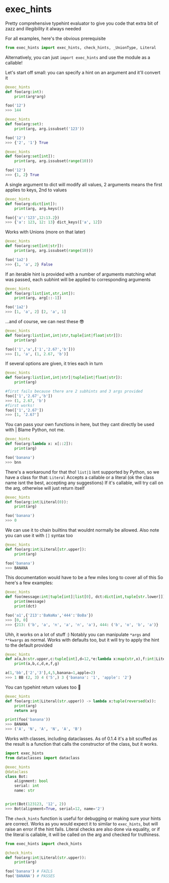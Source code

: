 # exec_hints
Pretty comprehensive typehint evaluator to give you code that extra bit of zazz and illegibility it always needed


For all examples, here's the obvious prerequisite
```py
from exec_hints import exec_hints, check_hints, _UnionType, Literal
```
Alternatively, you can just `import exec_hints` and use the module as a callable!


Let's start off small: you can specify a hint on an argument and it'll convert it
```py
@exec_hints
def foo(arg:int):
    print(arg*arg)

foo('12')
>>> 144
```

```py
@exec_hints
def foo(arg:set):
    print(arg, arg.issubset('123'))

foo('12')
>>> {'2', '1'} True
```

```py
@exec_hints
def foo(arg:set[int]):
    print(arg, arg.issubset(range(10)))

foo('12')
>>> {1, 2} True
```
A single argument to dict will modify all values, 2 arguments means the first applies to keys, 2nd to values
```py
@exec_hints
def foo(arg:dict[int]):
    print(arg, arg.keys())

foo({'a':'123',12:13.2})
>>> {'a': 123, 12: 13} dict_keys(['a', 12])
```
Works with Unions (more on that later)
```py
@exec_hints
def foo(arg:set[int|str]):
    print(arg, arg.issubset(range(10)))

foo('1a2')
>>> {1, 'a', 2} False
```
If an iterable hint is provided with a number of arguments matching what was passed, each subhint will be applied to corresponding arguments
```py
@exec_hints
def foo(arg:list[int,str,int]):
    print(arg, arg[::-1])

foo('1a2')
>>> [1, 'a', 2] [2, 'a', 1]
```
...and of course, we can nest these 😎
```py
@exec_hints
def foo(arg:list[int,int|str,tuple[int|float|str]]):
    print(arg)

foo(('1','a',['1','2.67','b']))
>>> [1, 'a', (1, 2.67, 'b')]
```
If several options are given, it tries each in turn
```py
@exec_hints
def foo(arg:list[int,int|str]|tuple[int|float|str]):
    print(arg)

#first fails because there are 2 subhints and 3 args provided
foo(['1','2.67','b'])
>>> (1, 2.67, 'b')
#first works!
foo(['1','2.67'])
>>> [1, '2.67']
```
You can pass your own functions in here, but they cant directly be used with |
Blame Python, not me.
```py
@exec_hints
def foo(arg:lambda x: x[::2]):
    print(arg)

foo('banana')
>>> bnn
```
There's a workaround for that tho!
`list|1` isnt supported by Python, so we have a class for that: `Literal`
Accepts a callable or a literal (ok the class name isnt the best, accepting any suggestions)
If it's callable, will try call on the arg, otherwise will just return itself
```py
@exec_hints
def foo(arg:int|Literal(0)):
    print(arg)

foo('banana')
>>> 0
```
We can use it to chain builtins that wouldnt normally be allowed.
Also note you can use it with `[]` syntax too
```py
@exec_hints
def foo(arg:int|Literal[str.upper]):
    print(arg)

foo('banana')
>>> BANANA
```
This documentation would have to be a few miles long to cover all of this
So here's a few examples:
```py
@exec_hints
def foo(message:int|tuple[int]|list[0], dct:dict[int,tuple[str.lower]]):
    print(message)
    print(dct)

foo('a1',{'213':'BaNaNa','444':'BoBa'})
>>> [0, 0]
>>> {213: ('b', 'a', 'n', 'a', 'n', 'a'), 444: ('b', 'o', 'b', 'a')}
```
Uhh, it works on a lot of stuff :)
Notably you can manipulate `*args` and `**kwargs` as normal.
Works with defaults too, but it will try to apply the hint to the default provided
```py
@exec_hints
def a(a,b:str.upper,c:tuple[int],d=12,*e:lambda x:map(str,x),f:int|Literal(-3)=3,**g:dict[str]):
    print(a,b,c,d,e,f,g)

a(1,'bb',['2','3'],4,5,banana=1,apple=2)
>>> 1 BB (2, 3) 4 ('5',) 3 {'banana': '1', 'apple': '2'}
```
You can typehint return values too 🎉
```py
@exec_hints
def foo(arg:int|Literal(str.upper)) -> lambda x:tuple(reversed(x)):
    print(arg)
    return arg

print(foo('banana'))
>>> BANANA
>>> ('A', 'N', 'A', 'N', 'A', 'B')
```

Works with classes, including dataclasses. As of 0.1.4 it's a bit scuffed as the result is a function that calls the constructor of the class, but it works.
```py
import exec_hints
from dataclasses import dataclass

@exec_hints
@dataclass
class Bot:
    alignment: bool
    serial: int
    name: str


print(Bot(123123, '12', 2))
>>> Bot(alignment=True, serial=12, name='2')
```

The `check_hints` function is useful for debugging or making sure your hints are correct. Works as you would expect it to similar to `exec_hints`, but will raise an error if the hint fails. Literal checks are also done via equality, or if the literal is callable, it will be called on the arg and checked for truthiness.
```py
from exec_hints import check_hints

@check_hints
def foo(arg:int|Literal(str.upper)):
    print(arg)

foo('banana') # FAILS
foo('BANANA') # PASSES
```